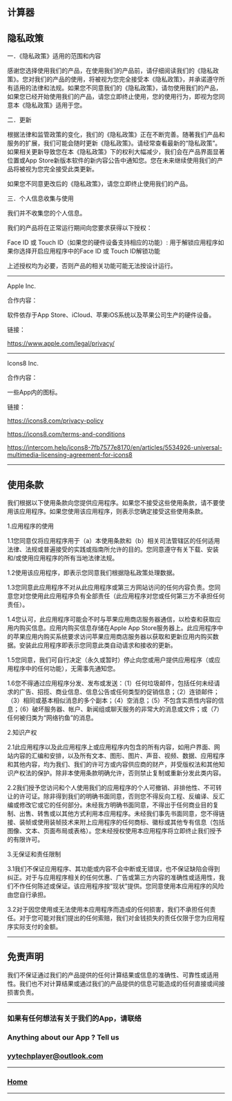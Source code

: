 ## 计算器

## 隐私政策

一．《隐私政策》适用的范围和内容

感谢您选择使用我们的产品，在使用我们的产品前，请仔细阅读我们的《隐私政策》。您对我们的产品的使用，将被视为您完全接受本《隐私政策》，并承诺遵守所有适用的法律和法规。如果您不同意我们的《隐私政策》，请勿使用我们的产品，如果您已经开始使用我们的产品，请您立即终止使用，您的使用行为，即视为您同意本《隐私政策》适用于您。

二．更新

根据法律和监管政策的变化，我们的《隐私政策》正在不断完善。随著我们产品和服务的扩展，我们可能会随时更新《隐私政策》。请经常查看最新的“隐私政策”。如果相关更新导致您在本《隐私政策》下的权利大幅减少，我们会在产品界面显著位置或App Store新版本软件的新内容公告中通知您。您在未来继续使用我们的产品将被视为您完全接受此类更新。

如果您不同意更改后的《隐私政策》，请您立即终止使用我们的产品。

三．个人信息收集与使用

我们并不收集您的个人信息。

我们的产品将在正常运行期间向您要求获得以下授权：

Face ID 或 Touch ID（如果您的硬件设备支持相应的功能）: 用于解锁应用程序如果你选择开启应用程序中的Face ID 或 Touch ID解锁功能

上述授权均为必要，否则产品的相关功能可能无法按设计运行。


-------------------------------------------------------------------------------------------------------------

Apple Inc.

合作内容：

软件依存于App Store、iCloud、苹果iOS系统以及苹果公司生产的硬件设备。

链接：

https://www.apple.com/legal/privacy/


-------------------------------------------------------------------------------------------------------------

Icons8 Inc.

合作内容：

一些App内的图标。

链接：

https://icons8.com/privacy-policy

https://icons8.com/terms-and-conditions

https://intercom.help/icons8-7fb7577e8170/en/articles/5534926-universal-multimedia-licensing-agreement-for-icons8


---------------------------------------------

## 使用条款

我们根据以下使用条款向您提供应用程序。如果您不接受这些使用条款，请不要使用该应用程序。如果您使用该应用程序，则表示您确定接受这些使用条款。

1.应用程序的使用

1.1您同意仅将应用程序用于（a）本使用条款和（b）相关司法管辖区的任何适用法律、法规或普遍接受的实践或指南所允许的目的。您同意遵守有关下载、安装和/或使用应用程序的所有当地法律法规。

1.2使用该应用程序，即表示您同意我们根据隐私政策处理数据。

1.3您同意此应用程序不对从此应用程序或第三方网站访问的任何内容负责。您同意您对您使用此应用程序负有全部责任（此应用程序对您或任何第三方不承担任何责任）。

1.4您认可，此应用程序可能会不时与苹果应用商店服务器通信，以检查和获取应用内购买信息。应用内购买信息存储在Apple App Store服务器上。此应用程序中的苹果应用内购买系统要求访问苹果应用商店服务器以获取和更新应用内购买数据。安装此应用程序即表示您同意此类自动请求和接收的更新。

1.5您同意，我们可自行决定（永久或暂时）停止向您或用户提供应用程序（或应用程序中的任何功能），无需事先通知您。

1.6您不得通过应用程序分发、发布或发送：（1）任何垃圾邮件，包括任何未经请求的广告、招揽、商业信息、信息公告或任何类型的促销信息；（2）连锁邮件；（3）相同或基本相似消息的多个副本；（4）空消息；（5）不包含实质性内容的信息；（6）破坏服务器、帐户、新闻组或聊天服务的非常大的消息或文件；或（7）任何被归类为“网络钓鱼”的消息。

2.知识产权

2.1此应用程序以及此应用程序上或应用程序内包含的所有内容，如用户界面、网站内容的汇编和安排，以及所有文本、图形、图片、声音、视频、数据、应用程序和其他内容，均为我们、我们的许可方或内容供应商的财产，并受版权法和其他知识产权法的保护。除非本使用条款明确允许，否则禁止复制或重新分发此类内容。

2.2我们授予您访问和个人使用我们的应用程序的个人可撤销、非排他性、不可转让的许可证。除非得到我们的明确书面同意，否则您不得反向工程、反编译、反汇编或修改它或它的任何部分。未经我方明确书面同意，不得出于任何商业目的复制、出售、转售或以其他方式利用本应用程序。未经我们事先书面同意，您不得链接、装帧或使用装帧技术来附上应用程序的任何商标、徽标或其他专有信息（包括图像、文本、页面布局或表格）。您未经授权使用本应用程序将立即终止我们授予的有限许可。

3.无保证和责任限制

3.1我们不保证应用程序、其功能或内容不会中断或无错误，也不保证缺陷会得到纠正。对于与应用程序相关的任何优惠、广告或第三方内容的准确性或适用性，我们不作任何陈述或保证。该应用程序按“现状”提供。您同意使用本应用程序的风险由您自行承担。

3.2对于因您使用或无法使用本应用程序而造成的任何损害，我们不承担任何责任。对于您可能对我们提出的任何索赔，我们对金钱损失的责任仅限于您为应用程序实际支付的金额。

---------------------------------------------

## 免责声明

我们不保证通过我们的产品提供的任何计算结果或信息的准确性、可靠性或适用性。我们也不对计算结果或通过我们的产品提供的信息可能造成的任何直接或间接损害负责。

---------------------------------------------

### 如果有任何想法有关于我们的App，请联络

### Anything about our App ? Tell us

### yytechplayer@outlook.com


---------------------------------------------

### [Home](https://yytechplayer.github.io/Calculate) 

---------------------------------------------
